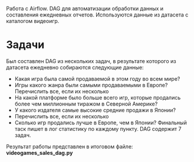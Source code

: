 Работа с Airflow. DAG для автоматизации обработки данных и составления ежедневных отчетов. Используются данные из датасета с каталогом видеоигр.

# Задачи
Был составлен DAG из нескольких задач, в результате которого из датасета ежедневно собираются следующие данные:

 - Какая игра была самой продаваемой в этом году во всем мире?
 - Игры какого жанра были самыми продаваемыми в Европе? Перечислить все, если их несколько
 - На какой платформе было больше всего игр, которые продались более чем миллионным тиражом в Северной Америке?
 - У какого издателя самые высокие средние продажи в Японии?
 - Перечислить все, если их несколько
 - Сколько игр продались лучше в Европе, чем в Японии?
Финальный таск пишет в лог статистику по каждому пункту. DAG содержит 7 задач.

Результат работы представлен в итоговом файле: **videogames_sales_dag.py**
